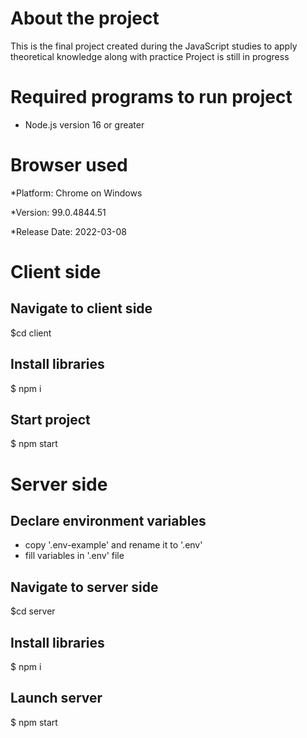# About the project

This is the final project created during the JavaScript studies to apply theoretical knowledge along with practice
Project is still in progress

# Required programs to run project

* Node.js version 16 or greater

# Browser used

*Platform:  Chrome on Windows

*Version: 99.0.4844.51

*Release Date: 2022-03-08

# Client side
## Navigate to client side

$cd client

## Install libraries

$ npm i

## Start project

$ npm start

# Server side
## Declare environment variables

* copy '.env-example' and rename it to '.env'
* fill variables in '.env' file

## Navigate to server side

$cd server

## Install libraries

$ npm i

## Launch server

$ npm start
